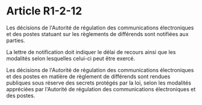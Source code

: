 # Article R1-2-12

Les décisions de l'Autorité de régulation des communications électroniques et des postes statuant sur les règlements de différends sont notifiées aux parties.

La lettre de notification doit indiquer le délai de recours ainsi que les modalités selon lesquelles celui-ci peut être exercé.

Les décisions de l'Autorité de régulation des communications électroniques et des postes en matière de règlement de différends sont rendues publiques sous réserve des secrets protégés par la loi, selon les modalités appréciées par l'Autorité de régulation des communications électroniques et des postes.